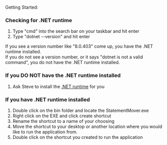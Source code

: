 Getting Started:

### Checking for .NET runtime
1. Type "cmd" into the search bar on your taskbar and hit enter
2. Type "dotnet --version" and hit enter

If you see a version number like "8.0.403" come up, you have the .NET runtime installed. \
If you do not see a version number, or it says "dotnet is not a valid command", you do not have the .NET runtime installed.

### If you DO NOT have the .NET runtime installed
1. Ask Steve to install the [.NET runtime](https://dotnet.microsoft.com/en-us/download/dotnet/thank-you/sdk-8.0.403-windows-x64-installer) for you

### If you have .NET runtime installed
1. Double click on the bin folder and locate the StatementMover.exe
2. Right click on the EXE and click create shortcut
3. Rename the shortcut to a name of your choosing
4. Move the shortcut to your desktop or another location where you would like to run the application from.
5. Double click on the shortcut you created to run the application